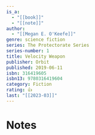 ```yaml
---
is_a:
  - "[[book]]"
  - "[[note]]"
author:
  - "[[Megan E. O'Keefe]]"
genre: science fiction
series: The Protectorate Series
series-number: 1
title: Velocity Weapon
publisher: Orbit
published: 2019-06-11
isbn: 316419605
isbn13: 9780316419604
category: Fiction
rating: 👍
last: "[[2023-03]]"
---
```

# Notes
